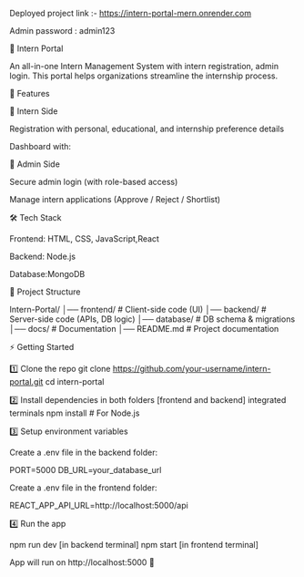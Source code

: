 Deployed project link :- https://intern-portal-mern.onrender.com

Admin password : admin123

🏢 Intern Portal

An all-in-one Intern Management System with intern registration, admin login. This portal helps organizations streamline the internship process.

🚀 Features

🔹 Intern Side

Registration with personal, educational, and internship preference details

Dashboard with:

🔹 Admin Side

Secure admin login (with role-based access)

Manage intern applications (Approve / Reject / Shortlist)

🛠️ Tech Stack

Frontend: HTML, CSS, JavaScript,React

Backend: Node.js

Database:MongoDB

📂 Project Structure

Intern-Portal/
│── frontend/           # Client-side code (UI)
│── backend/            # Server-side code (APIs, DB logic)
│── database/           # DB schema & migrations
│── docs/               # Documentation
│── README.md           # Project documentation

⚡ Getting Started

1️⃣ Clone the repo
git clone https://github.com/your-username/intern-portal.git
cd intern-portal

2️⃣ Install dependencies in both folders [frontend and backend] integrated terminals 
npm install   # For Node.js

3️⃣ Setup environment variables

Create a .env file in the backend folder:

PORT=5000
DB_URL=your_database_url

Create a .env file in the frontend folder:

REACT_APP_API_URL=http://localhost:5000/api

4️⃣ Run the app

npm run dev [in backend terminal]
npm start [in frontend terminal]
  
App will run on http://localhost:5000
 🎉
